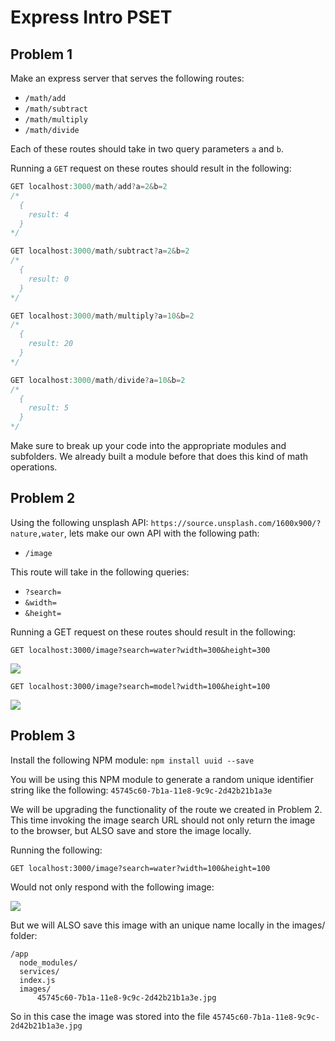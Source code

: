 # Express Intro PSET

## Problem 1

Make an express server that serves the following routes:

- `/math/add`
- `/math/subtract`
- `/math/multiply`
- `/math/divide`

Each of these routes should take in two query parameters `a` and `b`.

Running a `GET` request on these routes should result in the following:

```javascript
GET localhost:3000/math/add?a=2&b=2
/*
  {
    result: 4
  }
*/

GET localhost:3000/math/subtract?a=2&b=2
/*
  {
    result: 0
  }
*/

GET localhost:3000/math/multiply?a=10&b=2
/*
  {
    result: 20
  }
*/

GET localhost:3000/math/divide?a=10&b=2
/*
  {
    result: 5
  }
*/
```

Make sure to break up your code into the appropriate modules and subfolders. We already built a module before that does this kind of math operations.

## Problem 2

Using the following unsplash API: `https://source.unsplash.com/1600x900/?nature,water`, lets make our own API with the following path: 

- `/image`

This route will take in the following queries: 
 - `?search=`
 - `&width=`
 - `&height=`

Running a GET request on these routes should result in the following:

```
GET localhost:3000/image?search=water?width=300&height=300
```
<img src='https://source.unsplash.com/300x300/?water'>

```
GET localhost:3000/image?search=model?width=100&height=100
```
<img src='https://source.unsplash.com/100x100/?model'>

## Problem 3

Install the following NPM module: `npm install uuid --save` 

You will be using this NPM module to generate a random unique identifier string like the following: `45745c60-7b1a-11e8-9c9c-2d42b21b1a3e`

We will be upgrading the functionality of the route we created in Problem 2. This time invoking the image search URL should not only return the image to the browser, but ALSO save and store the image locally.

Running the following: 
```
GET localhost:3000/image?search=water?width=100&height=100
```
Would not only respond with the following image:

<img src='https://source.unsplash.com/100x100/?water'>

But we will ALSO save this image with an unique name locally in the images/ folder:

```
/app
  node_modules/
  services/
  index.js
  images/
      45745c60-7b1a-11e8-9c9c-2d42b21b1a3e.jpg
```

So in this case the image was stored into the file `45745c60-7b1a-11e8-9c9c-2d42b21b1a3e.jpg`

